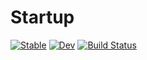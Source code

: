 # Startup

[![Stable](https://img.shields.io/badge/docs-stable-blue.svg)](https://kdheepak.github.io/Startup.jl/stable/)
[![Dev](https://img.shields.io/badge/docs-dev-blue.svg)](https://kdheepak.github.io/Startup.jl/dev/)
[![Build Status](https://github.com/kdheepak/Startup.jl/actions/workflows/CI.yml/badge.svg?branch=main)](https://github.com/kdheepak/Startup.jl/actions/workflows/CI.yml?query=branch%3Amain)
